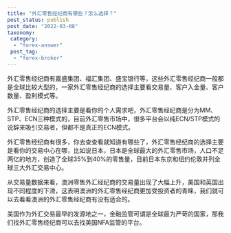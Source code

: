 ```yaml
---
title: "外汇零售经纪商有哪些？怎么选择？"
post_status: publish
post_date: "2022-03-08"
taxonomy:
 category: 
  - "forex-answer"
 post_tag: 
  - "forex-broker"
---
```


外汇零售经纪商有嘉盛集团、福汇集团、盛宝银行等，这些外汇零售经纪商一般都是全球比较大型的，一家外汇零售经纪商的选择主要看交易量、客户入金量、客户数量、盈利模式等。

外汇零售经纪商的选择主要是看你的个人需求吧，外汇零售经纪商是分为MM、STP、ECN三种模式的，目前外汇零售市场中，很多平台会以纯ECN/STP模式的说辞来吸引交易者，但都不是真正的ECN模式。

外汇零售经纪商有很多，你去查查看就知道有哪些了，外汇零售经纪商的选择主要是看你的交易中心在哪，比如说日本，日本是全球最大的外汇零售市场，人口不足两亿的地方，创造了全球35%到40%的零售量，目前日本东京和纽约伦敦并列全球三大外汇交易中心。

从交易量数据来看，澳洲零售外汇经纪商的交易量出现了大幅上升，美国和英国出现不同程度的下滑，这表明澳洲的外汇零售经纪商更加受投资者的青睐，我们就可以去看看澳洲的外汇零售经纪商有没有适合的。

美国作为外汇交易最早的发源地之一，金融监管可谓是全球最为严苛的国家，那我们找外汇零售经纪商可以去找美国NFA监管的平台。
